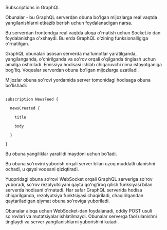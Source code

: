 Subscriptions in GraphQL

Obunalar - bu GraphQL serverdan obuna bo'lgan mijozlarga real vaqtda yangilanishlarni etkazib berish uchun foydalanadigan narsa.

Bu serverdan frontendga real vaqtda aloqa o'rnatish uchun Socket.io dan foydalanishga o'xshaydi. Bu erda GraphQL o'zining funksionalligiga o'rnatilgan.

GraphQL obunalari asosan serverda ma'lumotlar yaratilganda, yangilanganda, o'chirilganda va so'rov orqali o'qilganda tinglash uchun amalga oshiriladi. Emissiya hodisasi ishlab chiqaruvchi nima istayotganiga bog'liq. Voqealar serverdan obuna bo'lgan mijozlarga uzatiladi.

Mijozlar obuna so'rovi yordamida server tomonidagi hodisaga obuna bo'lishadi:
```

subscription NewsFeed {

  newsCreated {

    title

    body

  }

}
```
Bu obuna yangiliklar yaratildi maydoni uchun bo'ladi.

Bu obuna so'rovini yuborish orqali server bilan uzoq muddatli ulanishni ochadi, u qaysi voqeani qiziqtiradi.

Yuqoridagi obuna soʻrovi WebSocket orqali GraphQL serveriga soʻrov yuboradi, soʻrov rezolyutsiyani qayta qoʻngʻiroq qilish funksiyasi bilan serverda hodisani oʻrnatadi. Har safar GraphQL serverida hodisa chiqarilganda, rezolyutsiya funktsiyasi chaqiriladi, chaqirilgandan qaytariladigan qiymat obuna so'roviga yuboriladi.

Obunalar aloqa uchun WebSocket-dan foydalanadi, oddiy POST usuli so'rovlari va mutatsiyalar ishlatilmaydi. Obunalar serverga faol ulanishni tinglaydi va server yangilanishlarni yuborishini kutadi.
